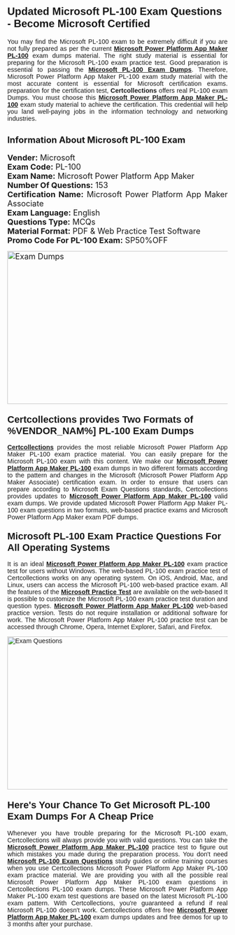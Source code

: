 <h1><span style="font-size:24px"><span style="font-family:Calibri,sans-serif"><strong>Updated Microsoft PL-100 Exam Questions - Become Microsoft Certified</strong></span></span></h1> <p style="text-align:justify"><span style="font-size:11pt"><span style="font-family:Calibri,sans-serif">You may find the Microsoft PL-100 exam to be extremely difficult if you are not fully prepared as per the current <u><strong>Microsoft Power Platform App Maker PL-100</strong></u> exam dumps material. The right study material is essential for preparing for the Microsoft PL-100 exam practice test. Good preparation is essential to passing the <a href="https://www.certcollections.com/pl-100-exam-questions"><u><strong>Microsoft PL-100 Exam Dumps</strong></u></a>. Therefore, Microsoft Power Platform App Maker PL-100 exam study material with the most accurate content is essential for Microsoft certification exams. preparation for the certification test, <strong>Certcollections</strong> offers real PL-100 exam Dumps. You must choose this <u><strong>Microsoft Power Platform App Maker PL-100</strong></u> exam study material to achieve the certification. This credential will help you land well-paying jobs in the information technology and networking industries.</span></span></p> <h2 style="text-align:justify"><strong><span style="font-size:20px">Information About Microsoft PL-100 Exam</span></strong></h2> <p style="text-align:justify"><span style="font-size:18px"><strong>Vender:</strong> Microsoft<br /> <strong>Exam Code:</strong> PL-100<br /> <strong>Exam Name:</strong> Microsoft Power Platform App Maker<br /> <strong>Number Of Questions:</strong> 153<br /> <strong>Certification Name:</strong> Microsoft Power Platform App Maker Associate<br /> <strong>Exam Language:</strong> English<br /> <strong>Questions Type:</strong> MCQs<br /> <strong>Material Format:</strong> PDF & Web Practice Test Software<br /> <strong>Promo Code For PL-100 Exam:</strong> SP50%OFF</span></p> <p style="text-align:justify"><span style="font-size:18px"><a href="https://www.certcollections.com/pl-100-exam-questions" rel="no-follow"><img alt="Exam Dumps" src="https://www.certcollections.com/uploads/content/certcollections.jpg" style="height:350px; width:750px" /></a></span></p> <h3><span style="font-size:22px"><span style="font-family:Calibri,sans-serif"><strong>Certcollections provides Two Formats of %VENDOR_NAM%] PL-100 Exam Dumps</strong></span></span></h3> <p style="text-align:justify"><span style="font-size:11pt"><span style="font-family:Calibri,sans-serif"><a href="https://www.certcollections.com/"><u><strong>Certcollections</strong></u></a> provides the most reliable Microsoft Power Platform App Maker PL-100 exam practice material. You can easily prepare for the Microsoft PL-100 exam with this content. We make our <u><strong>Microsoft Power Platform App Maker PL-100</strong></u> exam dumps in two different formats according to the pattern and changes in the Microsoft (Microsoft Power Platform App Maker Associate) certification exam. In order to ensure that users can prepare according to Microsoft Exam Questions standards, Certcollections provides updates to <u><strong>Microsoft Power Platform App Maker PL-100</strong></u> valid exam dumps. We provide updated Microsoft Power Platform App Maker PL-100 exam questions in two formats, web-based practice exams and Microsoft Power Platform App Maker exam PDF dumps.</span></span></p> <h3><span style="font-size:22px"><span style="font-family:Calibri,sans-serif"><strong>Microsoft PL-100 Exam Practice Questions For All Operating Systems</strong></span></span></h3> <p style="text-align:justify"><span style="font-size:11pt"><span style="font-family:Calibri,sans-serif">It is an ideal <u><strong>Microsoft Power Platform App Maker PL-100</strong></u> exam practice test for users without Windows. The web-based PL-100 exam practice test of Certcollections works on any operating system. On iOS, Android, Mac, and Linux, users can access the Microsoft PL-100 web-based practice exam. All the features of the <a href="https://www.certcollections.com/microsoft-exam-dumps"><u><strong>Microsoft Practice Test</strong></u></a> are available on the web-based It is possible to customize the Microsoft PL-100 exam practice test duration and question types. <u><strong>Microsoft Power Platform App Maker PL-100</strong></u> web-based practice version. Tests do not require installation or additional software for work. The Microsoft Power Platform App Maker PL-100 practice test can be accessed through Chrome, Opera, Internet Explorer, Safari, and Firefox.</span></span></p> <p style="text-align:justify"><span style="font-size:11pt"><span style="font-family:Calibri,sans-serif"><a href="https://www.certcollections.com/pl-100-exam-questions" rel="no-follow"><img alt="Exam Questions" src="https://www.certcollections.com/uploads/content/55597321.jpg" style="height:350px; width:750px" /></a></span></span></p> <h3><span style="font-size:22px"><span style="font-family:Calibri,sans-serif"><strong>Here's Your Chance To Get Microsoft PL-100 Exam Dumps For A Cheap Price</strong></span></span></h3> <p style="text-align:justify"><span style="font-size:11pt"><span style="font-family:Calibri,sans-serif">Whenever you have trouble preparing for the Microsoft PL-100 exam, Certcollections will always provide you with valid questions. You can take the <u><strong>Microsoft Power Platform App Maker PL-100</strong></u> practice test to figure out which mistakes you made during the preparation process. You don't need <a href="https://www.certcollections.com/pl-100-exam-questions"><u><strong>Microsoft PL-100 Exam Questions</strong></u></a> study guides or online training courses when you use Certcollections Microsoft Power Platform App Maker PL-100 exam practice material. We are providing you with all the possible real Microsoft Power Platform App Maker PL-100 exam questions in Certcollections PL-100 exam dumps. These Microsoft Power Platform App Maker PL-100 exam test questions are based on the latest Microsoft PL-100 exam pattern. With Certcollections, you're guaranteed a refund if real Microsoft PL-100 doesn't work. Certcollections offers free <u><strong>Microsoft Power Platform App Maker PL-100</strong></u> exam dumps updates and free demos for up to 3 months after your purchase.</span></span></p>
